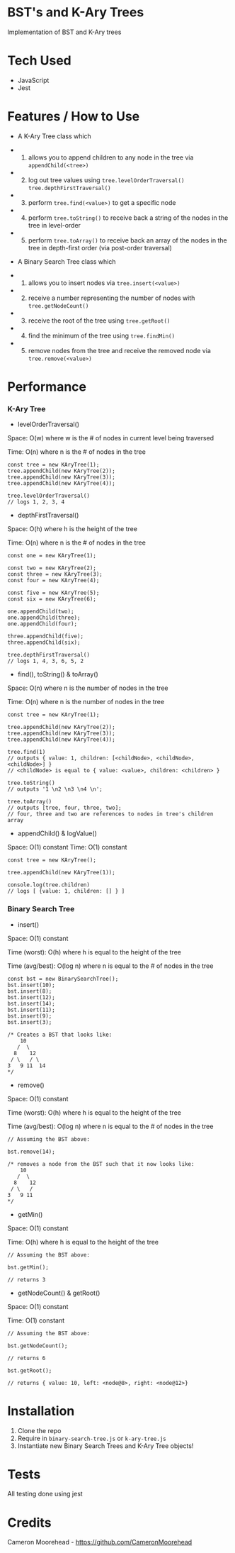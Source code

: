 # BST's and K-Ary Trees

Implementation of BST and K-Ary trees

# Tech Used

- JavaScript
- Jest

# Features / How to Use

- A K-Ary Tree class which
- 1. allows you to append children to any node in the tree via `appendChild(<tree>)`
- 2. log out tree values using `tree.levelOrderTraversal()` `tree.depthFirstTraversal()`
- 3. perform `tree.find(<value>)` to get a specific node
- 4. perform `tree.toString()` to receive back a string of the nodes in the tree in level-order
- 5. perform `tree.toArray()` to receive back an array of the nodes in the tree in depth-first order (via post-order traversal)

- A Binary Search Tree class which
- 1. allows you to insert nodes via `tree.insert(<value>)`
- 2. receive a number representing the number of nodes with `tree.getNodeCount()`
- 3. receive the root of the tree using `tree.getRoot()`
- 4. find the minimum of the tree using `tree.findMin()`
- 5. remove nodes from the tree and receive the removed node via `tree.remove(<value>)`

# Performance

### K-Ary Tree

- levelOrderTraversal()

Space: O(w) where w is the # of nodes in current level being traversed

Time: O(n) where n is the # of nodes in the tree

```
const tree = new KAryTree(1);
tree.appendChild(new KAryTree(2));
tree.appendChild(new KAryTree(3));
tree.appendChild(new KAryTree(4));

tree.levelOrderTraversal()
// logs 1, 2, 3, 4
```

- depthFirstTraversal()

Space: O(h) where h is the height of the tree

Time: O(n) where n is the # of nodes in the tree

```
const one = new KAryTree(1);

const two = new KAryTree(2);
const three = new KAryTree(3);
const four = new KAryTree(4);

const five = new KAryTree(5);
const six = new KAryTree(6);

one.appendChild(two);
one.appendChild(three);
one.appendChild(four);

three.appendChild(five);
three.appendChild(six);

tree.depthFirstTraversal()
// logs 1, 4, 3, 6, 5, 2
```

- find(), toString() & toArray()

Space: O(n) where n is the number of nodes in the tree

Time: O(n) where n is the number of nodes in the tree

```
const tree = new KAryTree(1);

tree.appendChild(new KAryTree(2));
tree.appendChild(new KAryTree(3));
tree.appendChild(new KAryTree(4));

tree.find(1)
// outputs { value: 1, children: [<childNode>, <childNode>, <childNode>] }
// <childNode> is equal to { value: <value>, children: <children> }

tree.toString()
// outputs '1 \n2 \n3 \n4 \n';

tree.toArray()
// outputs [tree, four, three, two];
// four, three and two are references to nodes in tree's children array
```

- appendChild() & logValue(<item>)

Space: O(1) constant
Time: O(1) constant

```
const tree = new KAryTree();

tree.appendChild(new KAryTree(1));

console.log(tree.children)
// logs [ {value: 1, children: [] } ]
```

### Binary Search Tree

- insert()

Space: O(1) constant

Time (worst): O(h) where h is equal to the height of the tree

Time (avg/best): O(log n) where n is equal to the # of nodes in the tree

```
const bst = new BinarySearchTree();
bst.insert(10);
bst.insert(8);
bst.insert(12);
bst.insert(14);
bst.insert(11);
bst.insert(9);
bst.insert(3);

/* Creates a BST that looks like:
    10
   /  \
  8    12
 / \   / \
3   9 11  14
*/
```

- remove(<value>)

Space: O(1) constant

Time (worst): O(h) where h is equal to the height of the tree

Time (avg/best): O(log n) where n is equal to the # of nodes in the tree

```
// Assuming the BST above:

bst.remove(14);

/* removes a node from the BST such that it now looks like:
    10
   /  \
  8    12
 / \   /
3   9 11  
*/
```

- getMin()

Space: O(1) constant

Time: O(h) where h is equal to the height of the tree

```
// Assuming the BST above:

bst.getMin();

// returns 3
```

- getNodeCount() & getRoot()

Space: O(1) constant

Time: O(1) constant

```
// Assuming the BST above:

bst.getNodeCount();

// returns 6

bst.getRoot();

// returns { value: 10, left: <node@8>, right: <node@12>}
```

# Installation

1. Clone the repo
2. Require in `binary-search-tree.js` or `k-ary-tree.js`
3. Instantiate new Binary Search Trees and K-Ary Tree objects!

# Tests

All testing done using jest

# Credits

Cameron Moorehead - https://github.com/CameronMoorehead
